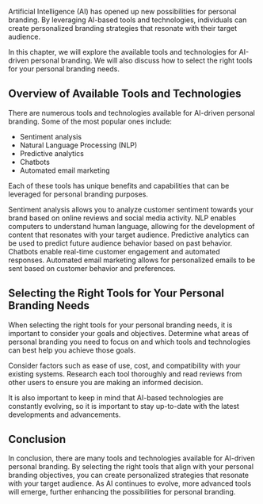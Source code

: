 
Artificial Intelligence (AI) has opened up new possibilities for personal branding. By leveraging AI-based tools and technologies, individuals can create personalized branding strategies that resonate with their target audience.

In this chapter, we will explore the available tools and technologies for AI-driven personal branding. We will also discuss how to select the right tools for your personal branding needs.

Overview of Available Tools and Technologies
--------------------------------------------

There are numerous tools and technologies available for AI-driven personal branding. Some of the most popular ones include:

* Sentiment analysis
* Natural Language Processing (NLP)
* Predictive analytics
* Chatbots
* Automated email marketing

Each of these tools has unique benefits and capabilities that can be leveraged for personal branding purposes.

Sentiment analysis allows you to analyze customer sentiment towards your brand based on online reviews and social media activity. NLP enables computers to understand human language, allowing for the development of content that resonates with your target audience. Predictive analytics can be used to predict future audience behavior based on past behavior. Chatbots enable real-time customer engagement and automated responses. Automated email marketing allows for personalized emails to be sent based on customer behavior and preferences.

Selecting the Right Tools for Your Personal Branding Needs
----------------------------------------------------------

When selecting the right tools for your personal branding needs, it is important to consider your goals and objectives. Determine what areas of personal branding you need to focus on and which tools and technologies can best help you achieve those goals.

Consider factors such as ease of use, cost, and compatibility with your existing systems. Research each tool thoroughly and read reviews from other users to ensure you are making an informed decision.

It is also important to keep in mind that AI-based technologies are constantly evolving, so it is important to stay up-to-date with the latest developments and advancements.

Conclusion
----------

In conclusion, there are many tools and technologies available for AI-driven personal branding. By selecting the right tools that align with your personal branding objectives, you can create personalized strategies that resonate with your target audience. As AI continues to evolve, more advanced tools will emerge, further enhancing the possibilities for personal branding.

